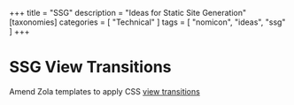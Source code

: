 +++
title = "SSG"
description = "Ideas for Static Site Generation"
[taxonomies]
categories = [ "Technical" ]
tags = [ "nomicon", "ideas", "ssg" ]
+++

# SSG View Transitions

Amend Zola templates to apply CSS [view transitions](https://daverupert.com/2023/05/getting-started-view-transitions/)

